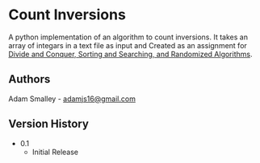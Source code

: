 # Count Inversions

A python implementation of an algorithm to count inversions. It takes an array of integars in a text file as input and Created as an assignment for [Divide and Conquer, Sorting and Searching, and Randomized Algorithms](https://www.coursera.org/learn/algorithms-divide-conquer/).

## Authors

Adam Smalley - adamjs16@gmail.com

## Version History

* 0.1
    * Initial Release
